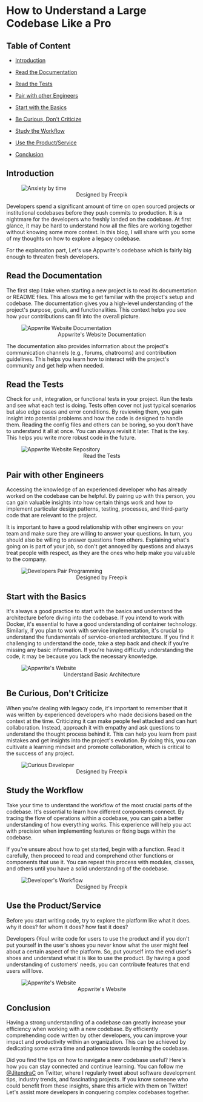 # How to Understand a Large Codebase Like a Pro

## Table of Content

- [Introduction](#introduction)

- [Read the Documentation](#read-the-documentation)

- [Read the Tests](#read-the-tests)

- [Pair with other Engineers](#pair-with-other-engineers)

- [Start with the Basics](#start-with-the-basics)

- [Be Curious, Don't Criticize](#be-curious-dont-criticize)

- [Study the Workflow](#study-the-workflow)

- [Use the Product/Service](#use-the-productservice)

- [Conclusion](#conclusion)

## Introduction

<figure>
  <img src="assets/clock-time.jpg" alt="Anxiety by time">
  <figcaption style="text-align: center;">Designed by Freepik</figcaption>
</figure>

Developers spend a significant amount of time on open sourced projects or institutional codebases before they push commits to production. It is a nightmare for the developers who freshly landed on the codebase. At first glance, it may be hard to understand how all the files are working together without knowing some more context. In this blog, I will share with you some of my thoughts on how to explore a legacy codebase.

For the explanation part, Let's use Appwrite's codebase which is fairly big enough to threaten fresh developers.

## Read the Documentation

The first step I take when starting a new project is to read its documentation or README files. This allows me to get familiar with the project's setup and codebase. The documentation gives you a high-level understanding of the project's purpose, goals, and functionalities. This context helps you see how your contributions can fit into the overall picture.

<!-- Image of the README file of Appwrite -->

<figure>
  <img src="assets/documentation.png" alt="Appwrite Website Documentation">
  <figcaption style="text-align: center;">Appwrite's Website Documentation</figcaption>
</figure>

The documentation also provides information about the project's communication channels (e.g., forums, chatrooms) and contribution guidelines. This helps you learn how to interact with the project's community and get help when needed.

## Read the Tests

Check for unit, integration, or functional tests in your project. Run the tests and see what each test is doing. Tests often cover not just typical scenarios but also edge cases and error conditions. By reviewing them, you gain insight into potential problems and how the code is designed to handle them. Reading the config files and others can be boring, so you don't have to understand it all at once. You can always revisit it later. That is the key. This helps you write more robust code in the future.

<!-- Image of the test file of Appwrite -->

<figure>
  <img src="assets/unit-tests.png" alt="Appwrite Website Repository">
  <figcaption style="text-align: center;">Read the Tests</figcaption>
</figure>

## Pair with other Engineers

Accessing the knowledge of an experienced developer who has already worked on the codebase can be helpful. By pairing up with this person, you can gain valuable insights into how certain things work and how to implement particular design patterns, testing, processes, and third-party code that are relevant to the project.

It is important to have a good relationship with other engineers on your team and make sure they are willing to answer your questions. In turn, you should also be willing to answer questions from others. Explaining what's going on is part of your job, so don't get annoyed by questions and always treat people with respect, as they are the ones who help make you valuable to the company.

<!-- Image representing teamwork -->

<figure>
  <img src="assets/pair-program.jpg" alt="Developers Pair Programming">
  <figcaption style="text-align: center;">Designed by Freepik</figcaption>
</figure>

## Start with the Basics

It's always a good practice to start with the basics and understand the architecture before diving into the codebase. If you intend to work with Docker, it's essential to have a good understanding of container technology. Similarly, if you plan to work with service implementation, it's crucial to understand the fundamentals of service-oriented architecture. If you find it challenging to understand the code, take a step back and check if you're missing any basic information. If you're having difficulty understanding the code, it may be because you lack the necessary knowledge.

<!-- Image of architecture basics -->

<figure>
  <img src="assets/basic-architecture.png" alt="Appwrite's Website">
  <figcaption style="text-align: center;">Understand Basic Architecture</figcaption>
</figure>

## Be Curious, Don't Criticize

When you're dealing with legacy code, it's important to remember that it was written by experienced developers who made decisions based on the context at the time. Criticizing it can make people feel attacked and can hurt collaboration. Instead, approach it with empathy and ask questions to understand the thought process behind it. This can help you learn from past mistakes and get insights into the project's evolution. By doing this, you can cultivate a learning mindset and promote collaboration, which is critical to the success of any project.

<!-- Image of curious developer -->

<figure>
  <img src="assets/curious.jpg" alt="Curious Developer">
  <figcaption style="text-align: center;">Designed by Freepik</figcaption>
</figure>

## Study the Workflow

Take your time to understand the workflow of the most crucial parts of the codebase. It's essential to learn how different components connect. By tracing the flow of operations within a codebase, you can gain a better understanding of how everything works. This experience will help you act with precision when implementing features or fixing bugs within the codebase.

If you're unsure about how to get started, begin with a function. Read it carefully, then proceed to read and comprehend other functions or components that use it. You can repeat this process with modules, classes, and others until you have a solid understanding of the codebase.

<!-- Image of workflow -->

<figure>
  <img src="assets/workflow.jpg" alt="Developer's Workflow">
  <figcaption style="text-align: center;">Designed by Freepik</figcaption>
</figure>

## Use the Product/Service

Before you start writing code, try to explore the platform like what it does. why it does? for whom it does? how fast it does?

Developers (You) write code for users to use the product and if you don't put yourself in the user's shoes you never know what the user might feel about a certain aspect of the platform. So, put yourself into the end user's shoes and understand what it is like to use the product. By having a good understanding of customers' needs, you can contribute features that end users will love.

<!-- Image of what Appwrite is like to use -->

<figure>
  <img src="assets/use-platform.png" alt="Appwrite's Website">
  <figcaption style="text-align: center;">Appwrite's Website</figcaption>
</figure>

## Conclusion

Having a strong understanding of a codebase can greatly increase your efficiency when working with a new codebase. By efficiently comprehending code written by other developers, you can improve your impact and productivity within an organization. This can be achieved by dedicating some extra time and patience towards learning the codebase.

Did you find the tips on how to navigate a new codebase useful? Here's how you can stay connected and continue learning. You can follow me [@JitendraC](https://twitter.com/JiitendraC) on Twitter, where I regularly tweet about software development tips, industry trends, and fascinating projects. If you know someone who could benefit from these insights, share this article with them on Twitter! Let's assist more developers in conquering complex codebases together.
